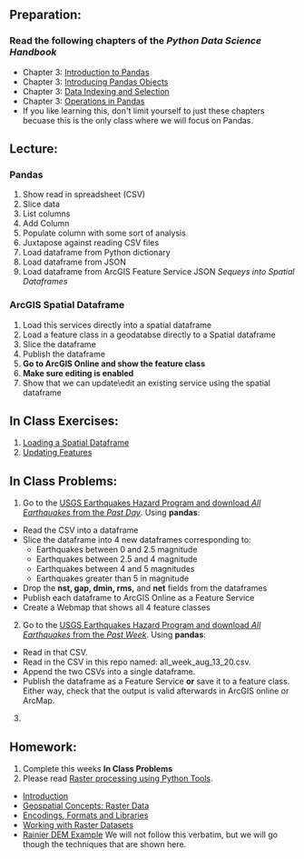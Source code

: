 ## Preparation:
### Read the following chapters of the *Python Data Science Handbook*
  - Chapter 3: [Introduction to Pandas](https://github.com/jakevdp/PythonDataScienceHandbook/blob/master/notebooks/03.00-Introduction-to-Pandas.ipynb) 
  - Chapter 3: [Introducing Pandas Objects](https://github.com/jakevdp/PythonDataScienceHandbook/blob/master/notebooks/03.01-Introducing-Pandas-Objects.ipynb)
  - Chapter 3: [Data Indexing and Selection](https://github.com/jakevdp/PythonDataScienceHandbook/blob/master/notebooks/03.02-Data-Indexing-and-Selection.ipynb)
  - Chapter 3: [Operations in Pandas](https://github.com/jakevdp/PythonDataScienceHandbook/blob/master/notebooks/03.03-Operations-in-Pandas.ipynb)
  - If you like learning this, don't limit yourself to just these chapters becuase this is the only class where we will focus on Pandas.

## Lecture:
### Pandas
1. Show read in spreadsheet (CSV)
2. Slice data
3. List columns
4. Add Column
5. Populate column with some sort of analysis
6. Juxtapose against reading CSV files
7. Load dataframe from Python dictionary
8. Load dataframe from JSON
9. Load dataframe from ArcGIS Feature Service JSON
*Sequeys into Spatial Dataframes*

### ArcGIS Spatial Dataframe
1. Load this services directly into a spatial dataframe
2. Load a feature class in a geodatabse directly to a Spatial dataframe
3. Slice the dataframe
4. Publish the dataframe
5. **Go to ArcGIS Online and show the feature class**
6. **Make sure editing is enabled**
7. Show that we can update\edit an existing service using the spatial dataframe

## In Class Exercises:
1. [Loading a Spatial Dataframe](https://developers.arcgis.com/labs/python/load-spatial-data-frame/)
2. [Updating Features](https://developers.arcgis.com/python/sample-notebooks/updating-features-in-a-feature-layer/)

## In Class Problems:
1. Go to the [USGS Earthquakes Hazard Program and download *All Earthquakes* from the *Past Day*](https://earthquake.usgs.gov/earthquakes/feed/v1.0/csv.php). Using **pandas**:
- Read the CSV into a dataframe
- Slice the dataframe into 4 new dataframes corresponding to:
  - Earthquakes between 0 and 2.5 magnitude
  - Earthquakes between 2.5 and 4 magnitude
  - Earthquakes between 4 and 5 magnitudes
  - Earthquakes greater than 5 in magnitude
- Drop the **nst, gap, dmin, rms,** and **net** fields from the dataframes
- Publish each dataframe to ArcGIS Online as a Feature Service
- Create a Webmap that shows all 4 feature classes
2. Go to the [USGS Earthquakes Hazard Program and download *All Earthquakes* from the *Past Week*](https://earthquake.usgs.gov/earthquakes/feed/v1.0/csv.php). Using **pandas**:
- Read in that CSV.
- Read in the CSV in this repo named: all_week_aug_13_20.csv.
- Append the two CSVs into a single dataframe.
- Publish the dataframe as a Feature Service **or** save it to a feature class. Either way, check that the output is valid afterwards in ArcGIS online or ArcMap.
3. 



## Homework:
1. Complete this weeks **In Class Problems**
2. Please read [Raster processing using Python Tools](https://geohackweek.github.io/raster/).
- [Introduction](https://geohackweek.github.io/raster/01-introduction/)
- [Geospatial Concepts: Raster Data](https://geohackweek.github.io/raster/02-rasterconcepts/)
- [Encodings, Formats and Libraries](https://geohackweek.github.io/raster/03-encodingsandformats/)
- [Working with Raster Datasets](https://geohackweek.github.io/raster/04-workingwithrasters/)
- [Rainier DEM Example](https://geohackweek.github.io/raster/06-pygeotools_rainier/)
We will not follow this verbatim, but we will go though the techniques that are shown here.

